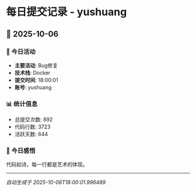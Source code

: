 # 每日提交记录 - yushuang

## 📅 2025-10-06

### 🎯 今日活动
- **主要活动**: Bug修复
- **技术栈**: Docker
- **提交时间**: 18:00:01
- **账号**: yushuang

### 📊 统计信息
- 总提交次数: 892
- 代码行数: 3723
- 活跃天数: 644

### 💭 今日感悟
代码如诗，每一行都是艺术的体现。

---
*自动生成于 2025-10-06T18:00:01.996489*
